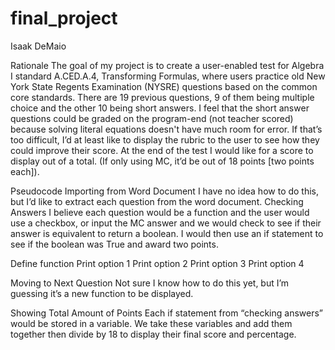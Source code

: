 # final_project
Isaak DeMaio

Rationale
	The goal of my project is to create a user-enabled test for Algebra I standard A.CED.A.4, Transforming Formulas, where users practice old New York State Regents Examination (NYSRE) questions based on the common core standards. There are 19 previous questions, 9 of them being multiple choice and the other 10 being short answers. I feel that the short answer questions could be graded on the program-end (not teacher scored) because solving literal equations doesn't have much room for error. If that’s too difficult, I’d at least like to display the rubric to the user to see how they could improve their score. At the end of the test I would like for a score to display out of a total. (If only using MC, it’d be out of 18 points [two points each]). 


Pseudocode
Importing from Word Document
I have no idea how to do this, but I’d like to extract each question from the word document.
Checking Answers
I believe each question would be a function and the user would use a checkbox, or input the MC answer and we would check to see if their answer is equivalent to return a boolean. I would then use an if statement to see if the boolean was True and award two points.

Define function
Print option 1
Print option 2
Print option 3
Print option 4


Moving to Next Question
Not sure I know how to do this yet, but I’m guessing it’s a new function to be displayed.

Showing Total Amount of Points
Each if statement from “checking answers” would be stored in a variable. We take these variables and add them together then divide by 18 to display their final score and percentage.


